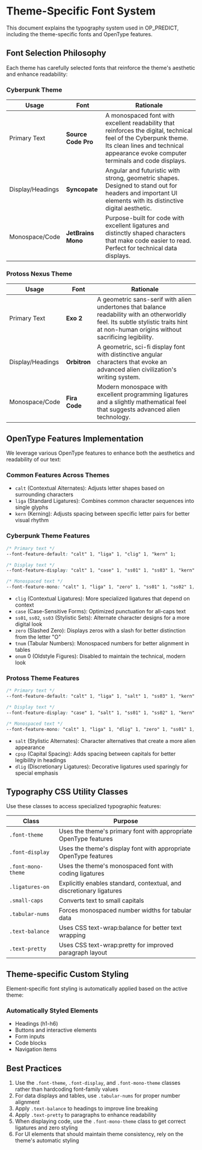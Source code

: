 # Theme-Specific Font System

This document explains the typography system used in OP_PREDICT, including the theme-specific fonts and OpenType features.

## Font Selection Philosophy

Each theme has carefully selected fonts that reinforce the theme's aesthetic and enhance readability:

### Cyberpunk Theme

| Usage | Font | Rationale |
|-------|------|-----------|
| Primary Text | **Source Code Pro** | A monospaced font with excellent readability that reinforces the digital, technical feel of the Cyberpunk theme. Its clean lines and technical appearance evoke computer terminals and code displays. |
| Display/Headings | **Syncopate** | Angular and futuristic with strong, geometric shapes. Designed to stand out for headers and important UI elements with its distinctive digital aesthetic. |
| Monospace/Code | **JetBrains Mono** | Purpose-built for code with excellent ligatures and distinctly shaped characters that make code easier to read. Perfect for technical data displays. |

### Protoss Nexus Theme

| Usage | Font | Rationale |
|-------|------|-----------|
| Primary Text | **Exo 2** | A geometric sans-serif with alien undertones that balance readability with an otherworldly feel. Its subtle stylistic traits hint at non-human origins without sacrificing legibility. |
| Display/Headings | **Orbitron** | A geometric, sci-fi display font with distinctive angular characters that evoke an advanced alien civilization's writing system. |
| Monospace/Code | **Fira Code** | Modern monospace with excellent programming ligatures and a slightly mathematical feel that suggests advanced alien technology. |

## OpenType Features Implementation

We leverage various OpenType features to enhance both the aesthetics and readability of our text:

### Common Features Across Themes

- `calt` (Contextual Alternates): Adjusts letter shapes based on surrounding characters
- `liga` (Standard Ligatures): Combines common character sequences into single glyphs
- `kern` (Kerning): Adjusts spacing between specific letter pairs for better visual rhythm

### Cyberpunk Theme Features

```css
/* Primary text */
--font-feature-default: "calt" 1, "liga" 1, "clig" 1, "kern" 1;

/* Display text */
--font-feature-display: "calt" 1, "case" 1, "ss01" 1, "ss03" 1, "kern" 1;

/* Monospaced text */
--font-feature-mono: "calt" 1, "liga" 1, "zero" 1, "ss01" 1, "ss02" 1, "onum" 0, "tnum" 1;
```

- `clig` (Contextual Ligatures): More specialized ligatures that depend on context
- `case` (Case-Sensitive Forms): Optimized punctuation for all-caps text
- `ss01`, `ss02`, `ss03` (Stylistic Sets): Alternate character designs for a more digital look
- `zero` (Slashed Zero): Displays zeros with a slash for better distinction from the letter "O"
- `tnum` (Tabular Numbers): Monospaced numbers for better alignment in tables
- `onum` 0 (Oldstyle Figures): Disabled to maintain the technical, modern look

### Protoss Theme Features

```css
/* Primary text */
--font-feature-default: "calt" 1, "liga" 1, "salt" 1, "ss03" 1, "kern" 1;

/* Display text */
--font-feature-display: "case" 1, "salt" 1, "ss01" 1, "ss02" 1, "kern" 1, "cpsp" 1;

/* Monospaced text */
--font-feature-mono: "calt" 1, "liga" 1, "dlig" 1, "zero" 1, "ss01" 1, "ss04" 1, "tnum" 1;
```

- `salt` (Stylistic Alternates): Character alternatives that create a more alien appearance
- `cpsp` (Capital Spacing): Adds spacing between capitals for better legibility in headings
- `dlig` (Discretionary Ligatures): Decorative ligatures used sparingly for special emphasis

## Typography CSS Utility Classes

Use these classes to access specialized typographic features:

| Class | Purpose |
|-------|---------|
| `.font-theme` | Uses the theme's primary font with appropriate OpenType features |
| `.font-display` | Uses the theme's display font with appropriate OpenType features |
| `.font-mono-theme` | Uses the theme's monospaced font with coding ligatures |
| `.ligatures-on` | Explicitly enables standard, contextual, and discretionary ligatures |
| `.small-caps` | Converts text to small capitals |
| `.tabular-nums` | Forces monospaced number widths for tabular data |
| `.text-balance` | Uses CSS text-wrap:balance for better text wrapping |
| `.text-pretty` | Uses CSS text-wrap:pretty for improved paragraph layout |

## Theme-specific Custom Styling

Element-specific font styling is automatically applied based on the active theme:

### Automatically Styled Elements

- Headings (h1-h6)
- Buttons and interactive elements
- Form inputs
- Code blocks
- Navigation items

## Best Practices

1. Use the `.font-theme`, `.font-display`, and `.font-mono-theme` classes rather than hardcoding font-family values
2. For data displays and tables, use `.tabular-nums` for proper number alignment
3. Apply `.text-balance` to headings to improve line breaking
4. Apply `.text-pretty` to paragraphs to enhance readability
5. When displaying code, use the `.font-mono-theme` class to get correct ligatures and zero styling
6. For UI elements that should maintain theme consistency, rely on the theme's automatic styling